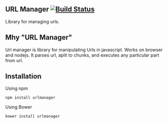 ## URL Manager [![Build Status](https://api.travis-ci.org/gunins/urlmanager.svg?branch=master)](https://travis-ci.org/gunins/urlmanager)

Library for managing urls.

## Mhy "URL Manager"

Url manager is library for manipulating Urls in javascript. Works on browser and nodejs. It parses url, aplit to chunks, and executes any particular part from url.

## Installation

Using npm

    npm install urlmanager

Using Bower

    bower install urlmanager



